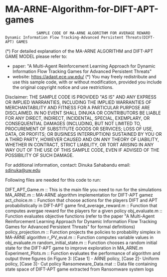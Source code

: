 # MA-ARNE-Algorithm-for-DIFT-APT-games

                  SAMPLE CODE OF MA-ARNE ALGORITHM FOR AVERAGE REWARD Dynamic Information Flow Tracking-Advanced Persistent Threats(DIFT-APT) GAMES

(*) For detailed explanation of the MA-ARNE ALGORITHM and DIFT-APT GAME MODEL please refer to:
   - paper: "A Multi-Agent Reinforcement Learning Approach for Dynamic Information Flow Tracking Games for Advanced Persistent Threats"
   - website: https://adapt.ece.uw.edu/
(*) You may freely redistribute and use this sample code, with or without modification, provided you include the original copyright notice and use restrictions.

Disclaimer: THE SAMPLE CODE IS PROVIDED "AS IS" AND ANY EXPRESS OR IMPLIED WARRANTIES, INCLUDING THE IMPLIED WARRANTIES OF MERCHANTABILITY AND FITNESS FOR A 
PARTICULAR PURPOSE ARE DISCLAIMED. IN NO EVENT SHALL DINUKA OR CONTRIBUTORS BE LIABLE FOR ANY DIRECT, INDIRECT, INCIDENTAL, SPECIAL, EXEMPLARY, OR CONSEQUENTIAL 
DAMAGES (INCLUDING, BUT NOT LIMITED TO, PROCUREMENT OF SUBSTITUTE GOODS OR SERVICES; LOSS OF USE, DATA, OR PROFITS; OR BUSINESS INTERRUPTION) SUSTAINED BY YOU 
OR A THIRD PARTY, HOWEVER CAUSED AND ON ANY THEORY OF LIABILITY, WHETHER IN CONTRACT, STRICT LIABILITY, OR TORT ARISING IN ANY WAY OUT OF THE USE OF THIS SAMPLE 
CODE, EVEN IF ADVISED OF THE POSSIBILITY OF SUCH DAMAGE.

For additional information, contact:
Dinuka Sahabandu
email: sdinuka@uw.edu

Following files are needed for this code to run:

DIFT_APT_Game.m :: This is the main file you need to run for the simulations
MA_ARNE.m :: MA-ARNE algorithm implementation for DIFT-APT gamez
act_choice.m :: Function that choose actions for the players DIFT and APT probabilistically in DIFT-APT game
find_average_reward.m :: Function that computes avergae reward for the players for a given policy
obj_evaluate.m :: Function evaluates objective functions (refer to the paper "A Multi-Agent Reinforcement Learning Approach for Dynamic Information Flow Tracking Games for Advanced Persistent Threats" for formal definitions)
policy_projection.m :: Function projects the policies to probability simplex in MA-ARNE algorithm 
r_PV_eval.m :: Function computes variable values in obj_evaluate.m
random_initial_state.m :: Function chooses a random initial state for the DIFT-APT game to improve exploration in MA_ARNE.m
Experiment_Plots.m :: Function evaluates the performance of algorithm and
output three figures (in Figure 3: [Case 1] - ARNE policy, [Case 2]- Uniform policy, [Case 3]- Cut policy
Ransomeware_Data.mat :: Data file containing state space of DIFT-APT game extracted from Ransomware system logs

